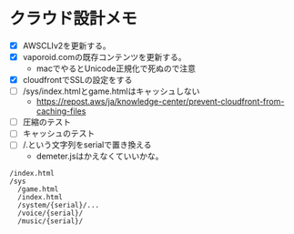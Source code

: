 # クラウド設計メモ

- [x] AWSCLIv2を更新する。
- [x] vaporoid.comの既存コンテンツを更新する。
  - macでやるとUnicode正規化で死ぬので注意
- [x] cloudfrontでSSLの設定をする
- [ ] /sys/index.htmlとgame.htmlはキャッシュしない
  - https://repost.aws/ja/knowledge-center/prevent-cloudfront-from-caching-files
- [ ] 圧縮のテスト
- [ ] キャッシュのテスト
- [ ] /.という文字列をserialで置き換える
  - demeter.jsはかえなくていいかな。

```
/index.html
/sys
  /game.html
  /index.html
  /system/{serial}/...
  /voice/{serial}/
  /music/{serial}/
```

